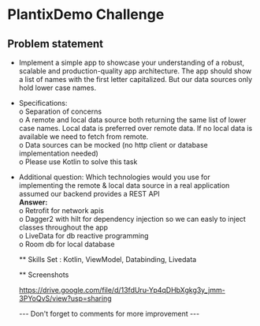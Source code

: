# PlantixDemo Challenge


## Problem statement ##

  * Implement a simple app to showcase your understanding of a robust, scalable and production-quality app architecture. 
    The app should show a list of names with the first letter capitalized. But our data sources only hold lower case names. 

  * Specifications: <br/>
      o   Separation of concerns <br/>
      o   A remote and local data source both returning the same list of lower case names. Local data is preferred over remote data. If no local data is available we need to fetch from remote. <br/>
      o   Data sources can be mocked (no http client or database implementation needed) <br/>
      o   Please use Kotlin to solve this task <br/>

* Additional question: Which technologies would you use for implementing the remote & local data source in a real application assumed our backend provides a REST API <br/>
  <b>Answer: </b><br/> 
    o   Retrofit for network apis <br/>
    o   Dagger2 with hilt for dependency injection so we can easly to inject classes throughout the app <br/>
    o   LiveData for db reactive programming <br/>
    o   Room db for local database <br/>

	
  ** Skills Set : Kotlin, ViewModel, Databinding, Livedata
  
 
  ** Screenshots
  
  https://drive.google.com/file/d/13fdUru-Yp4qDHbXgkg3y_jmm-3PYoQvS/view?usp=sharing
  
  
  --- Don't forget to comments for more improvement ---
  
